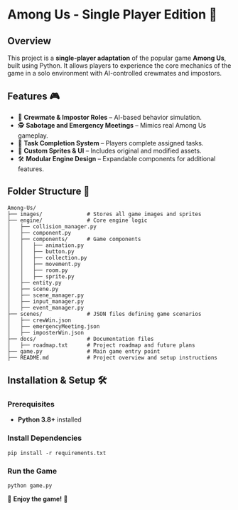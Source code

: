 # Among Us - Single Player Edition 🚀

## Overview
This project is a **single-player adaptation** of the popular game **Among Us**, built using Python. It allows players to experience the core mechanics of the game in a solo environment with AI-controlled crewmates and impostors.

## Features 🎮
- 👥 **Crewmate & Impostor Roles** – AI-based behavior simulation.
- 🕵️ **Sabotage and Emergency Meetings** – Mimics real Among Us gameplay.
- 📜 **Task Completion System** – Players complete assigned tasks.
- 🎨 **Custom Sprites & UI** – Includes original and modified assets.
- 🛠️ **Modular Engine Design** – Expandable components for additional features.

## Folder Structure 📂
```
Among-Us/
├── images/              # Stores all game images and sprites
├── engine/              # Core engine logic
│   ├── collision_manager.py
│   ├── component.py
│   ├── components/      # Game components
│   │   ├── animation.py
│   │   ├── button.py
│   │   ├── collection.py
│   │   ├── movement.py
│   │   ├── room.py
│   │   ├── sprite.py
│   ├── entity.py
│   ├── scene.py
│   ├── scene_manager.py
│   ├── input_manager.py
│   ├── event_manager.py
├── scenes/              # JSON files defining game scenarios
│   ├── crewWin.json
│   ├── emergencyMeeting.json
│   ├── imposterWin.json
├── docs/                # Documentation files
│   ├── roadmap.txt      # Project roadmap and future plans
├── game.py              # Main game entry point
├── README.md            # Project overview and setup instructions
```

## Installation & Setup 🛠️
### Prerequisites
- **Python 3.8+** installed

### Install Dependencies
```
pip install -r requirements.txt
```

### Run the Game
```
python game.py
```

🚀 **Enjoy the game!** 🚀


